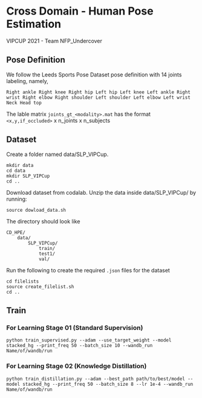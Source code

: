 # Cross Domain - Human Pose Estimation

VIPCUP 2021 - Team NFP_Undercover

## Pose Definition
We follow the Leeds Sports Pose Dataset pose definition with 14 joints labeling, namely, 

`Right ankle
Right knee
Right hip
Left hip
Left knee
Left ankle
Right wrist
Right elbow
Right shoulder
Left shoulder
Left elbow
Left wrist
Neck
Head top`

The lable matrix `joints_gt_<modality>.mat` has the format  `<x,y,if_occluded>` x n_joints x n_subjects 

## Dataset

Create a folder named data/SLP_VIPCup.
```
mkdir data
cd data 
mkdir SLP_VIPCup
cd ..
```

Download dataset from codalab. Unzip the data inside data/SLP_VIPCup/ by running:

```
source dowload_data.sh
```

The directory should look like

```
CD_HPE/ 
    data/
        SLP_VIPCup/ 
            train/ 
            test1/ 
            val/
```

Run the following to create the required `.json` files for the dataset

```
cd filelists
source create_filelist.sh
cd ..
```

## Train

### For Learning Stage 01 (Standard Supervision)

```
python train_supervised.py --adam --use_target_weight --model stacked_hg --print_freq 50 --batch_size 10 --wandb_run Name/of/wandb/run
```

### For Learning Stage 02 (Knowledge Distillation)

```
python train_distillation.py --adam --best_path path/to/best/model --model stacked_hg --print_freq 50 --batch_size 8 --lr 1e-4 --wandb_run Name/of/wandb/run
```

